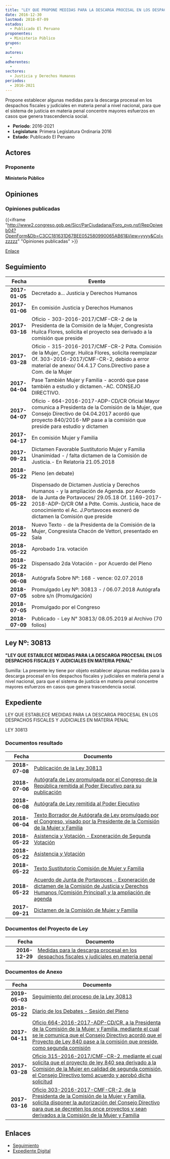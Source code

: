 ```yaml
---
title: "LEY QUE PROPONE MEDIDAS PARA LA DESCARGA PROCESAL EN LOS DESPACHOS FISCALES Y JUDICIALES EN MATERIA PENAL"
date: 2016-12-30
lastmod: 2018-07-09
estados: 
  - Publicado El Peruano
proponentes: 
  - Ministerio Público
grupos: 
  - 
autores: 
  - 
adherentes: 
  - 
sectores: 
  - Justicia y Derechos Humanos
periodos: 
  - 2016-2021
---
```


Propone establecer algunas medidas para la descarga procesal en los despachos fiscales y judiciales en materia penal a nivel nacional, para que el sistema de justicia en materia penal concentre mayores esfuerzos en casos que genera trascendencia social.

- **Periodo**: 2016-2021
- **Legislatura**: Primera Legislatura Ordinaria 2016
- **Estado**: Publicado El Peruano

## Actores

### Proponente

**Ministerio Público**


## Opiniones

### Opiniones publicadas

{{<iframe "http://www2.congreso.gob.pe/Sicr/ParCiudadana/Foro_pvp.nsf/RepOpiweb04?OpenForm&Db=C3CC181631D67BEE052580990065AB61&View=yyyy&Col=zzzzz" "Opiniones publicadas" >}}

[Enlace](http://www2.congreso.gob.pe/Sicr/ParCiudadana/Foro_pvp.nsf/RepOpiweb04?OpenForm&Db=C3CC181631D67BEE052580990065AB61&View=yyyy&Col=zzzzz)

## Seguimiento

| Fecha | Evento |
|------:|--------|
| **2017-01-05** | Decretado a... Justicia y Derechos Humanos|
| **2017-01-06** | En comisión Justicia y Derechos Humanos|
| **2017-03-16** | Oficio - 303-2016-2017/CMF-CR-2 de la Presidenta de la Comisión de la Mujer, Congresista Huilca Flores, solicita el proyecto sea derivado a la comisión que preside|
| **2017-03-28** | Oficio - 315-2016-2017/CMF-CR-2 Pdta. Comisión de la Mujer, Congr. Huilca Flores, solicita reemplazar Of. 303-2016-2017/CMF-CR-2, debido a error material de anexo/ 04.4.17 Cons.Directivo pase a Com. de la Mujer|
| **2017-04-04** | Pase También Mujer y Familia - acordó que pase también a estudio y dictamen.-AC. CONSEJO DIRECTIVO.|
| **2017-04-07** | Oficio - 664-2016-2017-ADP-CD/CR Oficial Mayor comunica a Presidenta de la Comisión de la Mujer, que Consejo Directivo de 04.04.2017 acordó que proyecto 840/2016-MP pase a la comisión que preside para estudio y dictamen|
| **2017-04-17** | En comisión Mujer y Familia|
| **2017-09-21** | Dictamen Favorable Sustitutorio Mujer y Familia Unanimidad - / falta dictamen de la Comisión de Justicia.- En Relatoría 21.05.2018|
| **2018-05-22** | Pleno (en debate)|
| **2018-05-22** | Dispensado de Dictamen Justicia y Derechos Humanos - y la ampliación de Agenda. por Acuerdo de la Junta de Portavoces/ 29.05.18 Of. 1169-2017-2018-ADP-D/CR OM a Pdte. Comis. Justicia, hace de conocimiento el Ac. J.Portavoces exoneró de dictamen la Comisión que preside|
| **2018-05-22** | Nuevo Texto - de la Presidenta de la Comisión de la Mujer, Congresista Chacón de Vettori, presentado en Sala|
| **2018-05-22** | Aprobado 1ra. votación|
| **2018-05-22** | Dispensado 2da Votación - por Acuerdo del Pleno|
| **2018-06-08** | Autógrafa Sobre Nº: 168 - vence: 02.07.2018|
| **2018-07-05** | Promulgado Ley Nº: 30813 - / 06.07.2018 Autógrafa sobre s/n (Promulgación)|
| **2018-07-05** | Promulgado por el Congreso|
| **2018-07-09** | Publicado - Ley N° 30813/ 08.05.2019 al Archivo (70 folios)|

## Ley Nº: 30813

**"LEY QUE ESTABLECE MEDIDAS PARA LA DESCARGA PROCESAL EN LOS DESPACHOS FISCALES Y JUDICIALES EN MATERIA PENAL"**

Sumilla: La presente ley tiene por objeto establecer algunas medidas para la descarga procesal en los despachos fiscales y judiciales en materia penal a nivel nacional, para que el sistema de justicia en materia penal concentre mayores esfuerzos en casos que genera trascendencia social.


## Expediente

LEY QUE ESTABLECE MEDIDAS PARA LA DESCARGA PROCESAL EN LOS DESPACHOS FISCALES Y JUDICIALES EN MATERIA PENAL

LEY 30813


### Documentos resultado

| Fecha | Documento |
|------:|--------|
| **2018-07-08** | [Publicación de la Ley 30813](http://www.leyes.congreso.gob.pe/Documentos/2016_2021/ADLP/Normas_Legales/30813-LEY.pdf) |
| **2018-07-06** | [Autógrafa de Ley promulgada por el Congreso de la República remitida al Poder Ejecutivo para su publicación](http://www.leyes.congreso.gob.pe/Documentos/2016_2021/ADLP/Texto_Aprobado/AU0084020180706.pdf) |
| **2018-06-08** | [Autógrafa de Ley remitida al Poder Ejecutivo](http://www.leyes.congreso.gob.pe/Documentos/2016_2021/Autografas/Ley_y_de_Resolucion_Legislativa/AU0084020180608.pdf) |
| **2018-06-04** | [Texto Borrador de Autógrafa de Ley promulgado por el Congreso, visado por la Presidente de la Comisión de la Mujer y Familia](http://www.leyes.congreso.gob.pe/Documentos/2016_2021/Texto_Borrador_de_Autografa/BAU00840_20180604.pdf) |
| **2018-05-22** | [Asistencia y Votación - Exoneración de Segunda Votación](http://www.leyes.congreso.gob.pe/Documentos/2016_2021/Asistencia_y_Votacion/Proyectos_de_Ley/Exoneracion_de_Segunda_Votacion/ESV00840_20180522.pdf) |
| **2018-05-22** | [Asistencia y Votación](http://www.leyes.congreso.gob.pe/Documentos/2016_2021/Asistencia_y_Votacion/Proyectos_de_Ley/AV00840_20180522.pdf) |
| **2018-05-22** | [Texto Sustitutorio Comisión de Mujer y Familia](http://www.leyes.congreso.gob.pe/Documentos/2016_2021/Texto_Sustitutorio/Proyectos_de_Ley/TS0084020180522..pdf) |
| **2018-05-22** | [Acuerdo de Junta de Portavoces - Exoneración de dictamen de la Comisión de Justicia y Derechos Humanos (Comisión Principal) y la ampliación de agenda](http://www.leyes.congreso.gob.pe/Documentos/2016_2021/Acuerdos/Junta_Portavoces/AJP00840_20180522.pdf) |
| **2017-09-21** | [Dictamen de la Comisión de Mujer y Familia](http://www.leyes.congreso.gob.pe/Documentos/2016_2021/Dictamenes/Proyectos_de_Ley/00840DC16MAY_20170921.pdf) |

### Documentos del Proyecto de Ley

| Fecha | Documento |
|------:|--------|
| **2016-12-29** | [Medidas para la descarga procesal en los despachos fiscales y judiciales en materia penal](http://www.leyes.congreso.gob.pe/Documentos/2016_2021/Proyectos_de_Ley_y_de_Resoluciones_Legislativas/PL00840_20161222.pdf) |

### Documentos de Anexo

| Fecha | Documento |
|------:|--------|
| **2019-05-03** | [Seguimiento del proceso de la Ley 30813](http://www.leyes.congreso.gob.pe/Documentos/2016_2021/Seguimiento_de_Proyectos_de_Ley/00840PL_20190503.pdf) |
| **2018-05-22** | [Diario de los Debates - Sesión del Pleno](http://www.leyes.congreso.gob.pe/Documentos/2016_2021/ADLP/Diario_Debates/30813-TDD.pdf) |
| **2017-04-11** | [Oficio 664-2016-2017-ADP-CD/CR, a la Presidenta de la Comisión de la Mujer y Familia, mediante el cual se le comunica que el Consejo Directivo acordó que el Proyecto de Ley 840 pase a la comisión que preside, como segunda comisión](http://www.leyes.congreso.gob.pe/Documentos/2016_2021/Oficios/Oficialia_Mayor/OFICIO-664-2016-2017-ADP-CD-CR.pdf) |
| **2017-03-28** | [Oficio 315-2016-2017/CMF-CR-2, mediante el cual solicita que el proyecto de ley 840 sea derivado a la Comisión de la Mujer en calidad de segunda comisión, el Consejo Directivo tomó acuerdo y aprobó dicha solicitud](http://www.leyes.congreso.gob.pe/Documentos/2016_2021/Oficios/Comisiones_Ordinarias/OFICIO-315-2016-2017-CMF-CR-2..pdf) |
| **2017-03-16** | [Oficio 303-2016-2017-CMF-CR-2, de la Presidenta de la Comisión de la Mujer y Familia, solicita disponer la autorización del Consejo Directivo para que se decreten los once proyectos y sean derivados a la Comisión de la Mujer y Familia](http://www.leyes.congreso.gob.pe/Documentos/2016_2021/Oficios/Comisiones_Ordinarias/OFICIO-303_2016-2017-CMF-CR-2.pdf) |

## Enlaces 

- [Seguimiento](http://www2.congreso.gob.pe/Sicr/TraDocEstProc/CLProLey2016.nsf/f7fff46988ca05b1052578e100829cc7/358f07ccb15c6fd105258099005f92d6?OpenDocument)
- [Expediente Digital](http://www2.congreso.gob.pehttp://www2.congreso.gob.pe/Sicr/TraDocEstProc/CLProLey2016.nsf/f7fff46988ca05b1052578e100829cc7/358f07ccb15c6fd105258099005f92d6?OpenDocument&Click=05257FB7005EB655.eb71d0cf91d8294e05256cdf006b5706/$Body/0.1C6C)
